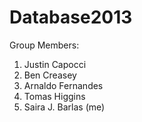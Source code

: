 Database2013
============

Group Members:
1. Justin Capocci
2. Ben Creasey
3. Arnaldo Fernandes
4. Tomas Higgins
5. Saira J. Barlas (me)
